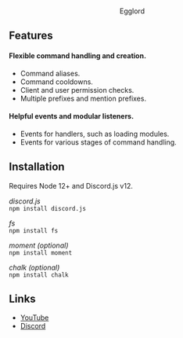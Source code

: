 <div align="center">
  <br />
  <p>
    Egglord
<br />
</p>
</div>

## Features

#### Flexible command handling and creation.

  - Command aliases.
  - Command cooldowns.
  - Client and user permission checks.
  - Multiple prefixes and mention prefixes.

#### Helpful events and modular listeners.

  - Events for handlers, such as loading modules.
  - Events for various stages of command handling.

## Installation

Requires Node 12+ and Discord.js v12.  

*discord.js*  
`npm install discord.js`

*fs*  
`npm install fs`

*moment (optional)*  
`npm install moment`

*chalk (optional)*  
`npm install chalk`

## Links

- [YouTube](https://www.youtube.com/channel/UCoeP9FXbTZ6h-szYe12hFJw) 
- [Discord](https://discord.gg/qrJU8amZFz)  
